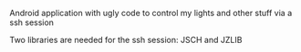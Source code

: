 Android application with ugly code to control my lights and other stuff via a ssh session

Two libraries are needed for the ssh session: JSCH and JZLIB